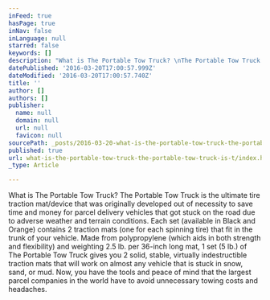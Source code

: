 ```yaml
---
inFeed: true
hasPage: true
inNav: false
inLanguage: null
starred: false
keywords: []
description: "What is The Portable Tow Truck? \nThe Portable Tow Truck is the ultimate tire traction mat/device that was originally developed out of necessity to save time and money for parcel delivery vehicles that got stuck on the road due to adverse weather and terrain conditions. \nEach set (available in Black and Orange) contains 2 traction mats (one for each spinning tire) that fit in the trunk of your vehicle. \nMade from polypropylene (which aids in both strength and flexibility) and weighting 2.5 lb. per 36-inch long mat, 1 set (5 lb.) of The Portable Tow Truck gives you 2 solid, stable, virtually indestructible traction mats that will work on almost any vehicle that is stuck in snow, sand, or mud.\nNow, you have the tools and peace of mind that the largest parcel companies in the world have to avoid unnecessary towing costs and headaches."
datePublished: '2016-03-20T17:00:57.999Z'
dateModified: '2016-03-20T17:00:57.740Z'
title: ''
author: []
authors: []
publisher:
  name: null
  domain: null
  url: null
  favicon: null
sourcePath: _posts/2016-03-20-what-is-the-portable-tow-truck-the-portable-tow-truck-is-t.md
published: true
url: what-is-the-portable-tow-truck-the-portable-tow-truck-is-t/index.html
_type: Article

---
```

What is The Portable Tow Truck? 
The Portable Tow Truck is the ultimate tire traction mat/device that was originally developed out of necessity to save time and money for parcel delivery vehicles that got stuck on the road due to adverse weather and terrain conditions. 
Each set (available in Black and Orange) contains 2 traction mats (one for each spinning tire) that fit in the trunk of your vehicle. 
Made from polypropylene (which aids in both strength and flexibility) and weighting 2.5 lb. per 36-inch long mat, 1 set (5 lb.) of The Portable Tow Truck gives you 2 solid, stable, virtually indestructible traction mats that will work on almost any vehicle that is stuck in snow, sand, or mud.
Now, you have the tools and peace of mind that the largest parcel companies in the world have to avoid unnecessary towing costs and headaches.
